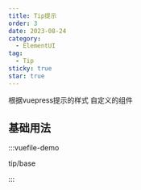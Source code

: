 ```yaml
---
title: Tip提示
order: 3
date: 2023-08-24
category:
  - ElementUI
tag:
  - Tip
sticky: true
star: true
---
```


根据vuepress提示的样式 自定义的组件

<!-- more -->

## 基础用法

:::vuefile-demo

tip/base

:::
